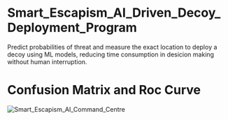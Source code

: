 # Smart_Escapism_AI_Driven_Decoy_Deployment_Program
Predict probabilities of threat and measure the exact location to deploy a decoy using ML models, reducing time consumption in desicion making without human interruption.
 # Confusion Matrix and Roc Curve
 ![Smart_Escapism_AI_Command_Centre](https://github.com/user-attachments/assets/e0b8c7c1-6a14-48d3-9abe-bce01daf3d51)
 

